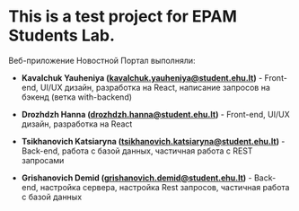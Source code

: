 # This is a test project for EPAM Students Lab.

Веб-приложение Новостной Портал выполняли:

- **Kavalchuk Yauheniya (kavalchuk.yauheniya@student.ehu.lt)** - Front-end, UI/UX дизайн, разработка на React, написание запросов на бэкенд (ветка with-backend)

- **Drozhdzh Hanna (drozhdzh.hanna@student.ehu.lt)** - Front-end, UI/UX дизайн, разработка на React

- **Tsikhanovich Katsiaryna (tsikhanovich.katsiaryna@student.ehu.lt)** - Back-end, работа с базой данных, частичная работа с REST запросами

- **Grishanovich Demid (grishanovich.demid@student.ehu.lt)** - Back-end, настройка сервера, настройка Rest запросов, частичная работа с базой данных
